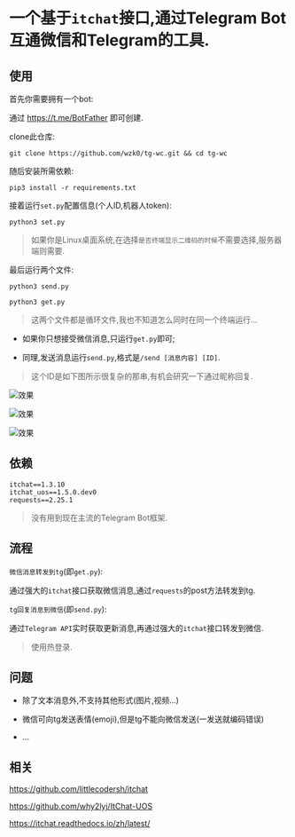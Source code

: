 # 一个基于`itchat`接口,通过Telegram Bot互通微信和Telegram的工具.

## 使用

首先你需要拥有一个bot:

通过 https://t.me/BotFather 即可创建.

clone此仓库:

```
git clone https://github.com/wzk0/tg-wc.git && cd tg-wc
```

随后安装所需依赖:

```
pip3 install -r requirements.txt
```

接着运行`set.py`配置信息(个人ID,机器人token):

```
python3 set.py
```

> 如果你是Linux桌面系统,在选择`是否终端显示二维码的时候`不需要选择,服务器端则需要.

最后运行两个文件:

```
python3 send.py

python3 get.py
```

> 这两个文件都是循环文件,我也不知道怎么同时在同一个终端运行...

* 如果你只想接受微信消息,只运行`get.py`即可;

* 同理,发送消息运行`send.py`,格式是`/send [消息内容] [ID]`.

> 这个ID是如下图所示很复杂的那串,有机会研究一下通过昵称回复.

![效果](https://raw.githubusercontent.com/wzk0/photo/main/20228181.jpg)

![效果](https://raw.githubusercontent.com/wzk0/photo/main/20228182.jpg)

![效果](https://raw.githubusercontent.com/wzk0/photo/main/20228183.jpg)

## 依赖

```
itchat==1.3.10
itchat_uos==1.5.0.dev0
requests==2.25.1
```

> 没有用到现在主流的Telegram Bot框架.

## 流程

`微信消息转发到tg`(即`get.py`):

通过强大的`itchat`接口获取微信消息,通过`requests`的post方法转发到tg.

`tg回复消息到微信`(即`send.py`):

通过`Telegram API`实时获取更新消息,再通过强大的`itchat`接口转发到微信.

> 使用热登录.

## 问题

* 除了文本消息外,不支持其他形式(图片,视频...)

* 微信可向tg发送表情(emoji),但是tg不能向微信发送(一发送就编码错误)

* ...

## 相关

https://github.com/littlecodersh/itchat

https://github.com/why2lyj/ItChat-UOS

https://itchat.readthedocs.io/zh/latest/
